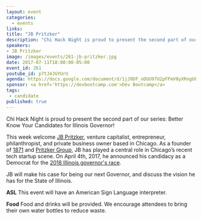 ```yaml
---
layout: event
categories: 
  - events
links:
title: "JB Pritzker"
description: "Chi Hack Night is proud to present the second part of our series: Better Know Your Candidates for Illinois Governor! This week welcome JB Pritzker, venture capitalist, entrepreneur, philanthropist, and private business owner based in Chicago. JB will make his case for being our next Governor, and discuss the vision he has for the State of Illinois."
speakers:
- JB Pritzker
image: /images/events/261-jb-pritzker.jpg
date: 2017-07-11T18:00:00-05:00
event_id: 261
youtube_id: p7tJ4JGYUrU
agenda: https://docs.google.com/document/d/1jJ9DF_nDUU97U2pFFmV0yXRngUFlZIJ-v5ROcoEI0oQ/edit#
sponsor: <a href='https://devbootcamp.com'>Dev Bootcamp</a>
tags: 
 - candidate
published: true
---
```


Chi Hack Night is proud to present the second part of our series: Better Know Your Candidates for Illinois Governor!

This week welcome [JB Pritzker](https://en.wikipedia.org/wiki/J._B._Pritzker), venture capitalist, entrepreneur, philanthropist, and private business owner based in Chicago. As a founder of [1871](http://1871.com) and [Pritzker Group](https://www.pritzkergroup.com/), JB has played a central role in Chicago’s recent tech startup scene. On April 4th, 2017, he announced his candidacy as a Democrat for the [2018 Illinois governor's race](https://en.wikipedia.org/wiki/Illinois_gubernatorial_election,_2018).

JB will make his case for being our next Governor, and discuss the vision he has for the State of Illinois.


**ASL** This event will have an American Sign Language interpreter.

**Food** Food and drinks will be provided. We encourage attendees to bring their own water bottles to reduce waste.
